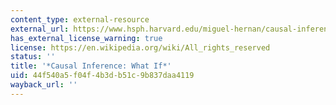 ```yaml
---
content_type: external-resource
external_url: https://www.hsph.harvard.edu/miguel-hernan/causal-inference-book/
has_external_license_warning: true
license: https://en.wikipedia.org/wiki/All_rights_reserved
status: ''
title: '*Causal Inference: What If*'
uid: 44f540a5-f04f-4b3d-b51c-9b837daa4119
wayback_url: ''
---
```

